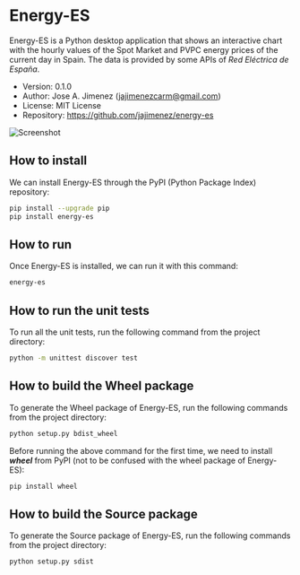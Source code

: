 # Energy-ES
Energy-ES is a Python desktop application that shows an interactive chart with
the hourly values of the Spot Market and PVPC energy prices of the current day
in Spain. The data is provided by some APIs of *Red Eléctrica de España*.

- Version: 0.1.0
- Author: Jose A. Jimenez (jajimenezcarm@gmail.com)
- License: MIT License
- Repository: https://github.com/jajimenez/energy-es

![Screenshot](images/screenshot.png)

## How to install

We can install Energy-ES through the PyPI (Python Package Index) repository:

```bash
pip install --upgrade pip
pip install energy-es
```

## How to run

Once Energy-ES is installed, we can run it with this command:

```bash
energy-es
```

## How to run the unit tests

To run all the unit tests, run the following command from the project
directory:

```bash
python -m unittest discover test
```

## How to build the Wheel package

To generate the Wheel package of Energy-ES, run the following commands from the
project directory:

```bash
python setup.py bdist_wheel
```

Before running the above command for the first time, we need to install 
***wheel*** from PyPI (not to be confused with the wheel package of Energy-ES):

```bash
pip install wheel
```

## How to build the Source package

To generate the Source package of Energy-ES, run the following commands from
the project directory:

```bash
python setup.py sdist
```
